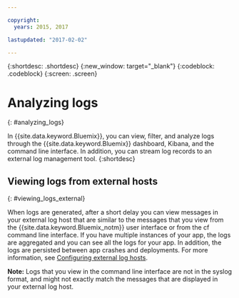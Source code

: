 ```yaml
---

copyright:
  years: 2015, 2017

lastupdated: "2017-02-02"

---
```



{:shortdesc: .shortdesc}
{:new_window: target="_blank"}
{:codeblock: .codeblock}
{:screen: .screen}

# Analyzing logs
{: #analyzing_logs}

In {{site.data.keyword.Bluemix}}, you can view, filter, and analyze logs through the {{site.data.keyword.Bluemix}} dashboard, Kibana, and the command line interface. In addition, you can stream log records to an external log management tool. 
{:shortdesc}


## Viewing logs from external hosts
{: #viewing_logs_external}


When logs are generated, after a short delay you can view messages in your external log host that are similar to the messages that you view from the {{site.data.keyword.Bluemix_notm}} user interface or from the cf command line interface.  If you have multiple instances of your app, the logs are aggregated and you can see all the logs for your app. In addition, the logs are persisted between app crashes and deployments. For more information, see [Configuring external log hosts](/logging/external/logging_external_hosts.html#thirdparty_logging).

**Note:** Logs that you view in the command line interface are not in the syslog format, and might not exactly match the messages that are displayed in your external log host.
